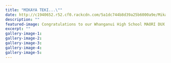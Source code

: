 ```yaml
---
title: "MIKAYA TEKI...\""
date: http://c1940652.r52.cf0.rackcdn.com/5a1dc744b8d39a25b6000a9e/Mikaya-Teki-with-green-surround.jpg
description: ""
featured-image: Congratulations to our Whanganui High School MAORI DUX for 2017: 
excerpt: ""
gallery-image-1: 
gallery-image-2: 
gallery-image-3: 
gallery-image-4: 
gallery-image-5: 
---
```

